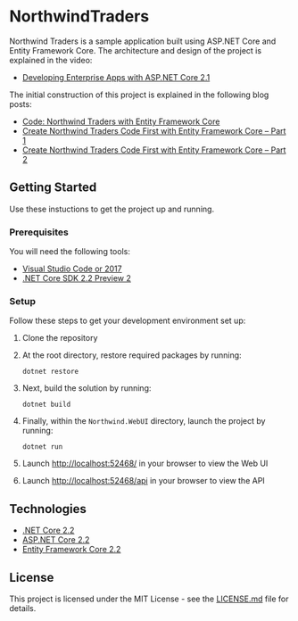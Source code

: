 # NorthwindTraders

Northwind Traders is a sample application built using ASP.NET Core and Entity Framework Core. The architecture and design of the project is explained in the video:

* [Developing Enterprise Apps with ASP.NET Core 2.1](https://youtu.be/fAJrVf8f6M4)

The initial construction of this project is explained in the following blog posts:

* [Code: Northwind Traders with Entity Framework Core](http://www.codingflow.net/northwind-traders-with-entity-framework-core/)
* [Create Northwind Traders Code First with Entity Framework Core – Part 1](http://www.codingflow.net/create-northwind-traders-code-first-with-entity-framework-core-part-1/)
* [Create Northwind Traders Code First with Entity Framework Core – Part 2](http://www.codingflow.net/create-northwind-traders-code-first-with-entity-framework-core-part-2/)

## Getting Started
Use these instuctions to get the project up and running.

### Prerequisites
You will need the following tools:

* [Visual Studio Code or 2017](https://www.visualstudio.com/downloads/)
* [.NET Core SDK 2.2 Preview 2](https://www.microsoft.com/net/download/dotnet-core/2.2)

### Setup
Follow these steps to get your development environment set up:

  1. Clone the repository
  2. At the root directory, restore required packages by running:
     ```
     dotnet restore
     ```
  3. Next, build the solution by running:
     ```
     dotnet build
     ```
  4. Finally, within the `Northwind.WebUI` directory, launch the project by running:
     ```
     dotnet run
     ```
   5. Launch [http://localhost:52468/](http://localhost:52468/) in your browser to view the Web UI
  
   6. Launch [http://localhost:52468/api](http://localhost:52468/api) in your browser to view the API

## Technologies
* [.NET Core 2.2](https://blogs.msdn.microsoft.com/dotnet/2018/09/12/announcing-net-core-2-2-preview-2/)
* [ASP.NET Core 2.2](https://blogs.msdn.microsoft.com/webdev/2018/08/22/asp-net-core-2-2-0-preview1-now-available/)
* [Entity Framework Core 2.2](https://blogs.msdn.microsoft.com/dotnet/2018/09/12/announcing-entity-framework-core-2-2-preview-2/)

## License

This project is licensed under the MIT License - see the [LICENSE.md](https://github.com/JasonGT/NorthwindTraders/blob/master/LICENSE.md) file for details.
